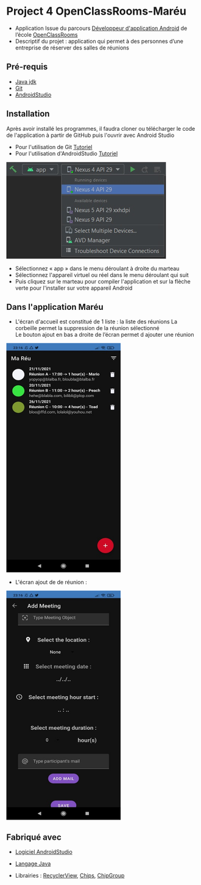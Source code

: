 # Project 4 OpenClassRooms-Maréu

* Application Issue du parcours [Développeur d'application Android](https://openclassrooms.com/fr/paths/168-developpeur-dapplication-android) de l’école [OpenClassRooms](https://openclassrooms.com)
* Descriptif du projet : application qui permet à des personnes d’une entreprise de réserver des salles de réunions
## Pré-requis

* [Java jdk](https://www.oracle.com/fr/java/technologies/javase-downloads.html)
* [Git](https://git-scm.com/downloads)
* [AndroidStudio](https://developer.android.com/studio)

## Installation

Après avoir installé les programmes, il faudra cloner ou télécharger le code de l'application à partir de GitHub
puis l'ouvrir avec Android Studio


* Pour l'utilisation de Git [Tutoriel](https://git-scm.com/docs/gittutorial)
* Pour l'utilisation d'AndroidStudio [Tutoriel](https://developer.android.com/training/basics/firstapp/running-app)


![HammerCompilation](/pictures_readme/HammerCompilationAndroidStudio.jpg)

* Sélectionnez « app » dans le menu déroulant à droite du marteau
* Sélectionnez l'appareil virtuel ou réel dans le menu déroulant qui suit
* Puis cliquez sur le marteau pour compiler l'application et sur la flèche verte pour l'installer sur votre appareil Android

## Dans l'application Maréu

* L'écran d'accueil est constitué de 1 liste : la liste des réunions
La corbeille permet la suppression de la réunion sélectionné  
Le bouton ajout en bas a droite de l’écran permet d ajouter une réunion

<img src="/pictures_readme/maReu_HomeScreen.jpg" width="300" height="600">


* L'écran ajout de de réunion : 

<img src="/pictures_readme/maReu_AddScreen.jpg" width="300" height="600">


## Fabriqué avec

* [Logiciel AndroidStudio](https://developer.android.com/studio) 
* [Langage Java](https://www.java.com/fr/)  
  
* Librairies : [RecyclerView](https://developer.android.com/jetpack/androidx/releases/recyclerview), [Chips](https://developer.android.com/reference/com/google/android/material/chip/Chip?hl=en), [ChipGroup](https://developer.android.com/reference/com/google/android/material/chip/ChipGroup)
